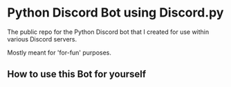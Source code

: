 # Python Discord Bot using Discord.py

The public repo for the Python Discord bot that I created for use within various Discord servers.

Mostly meant for 'for-fun' purposes.

## How to use this Bot for yourself
